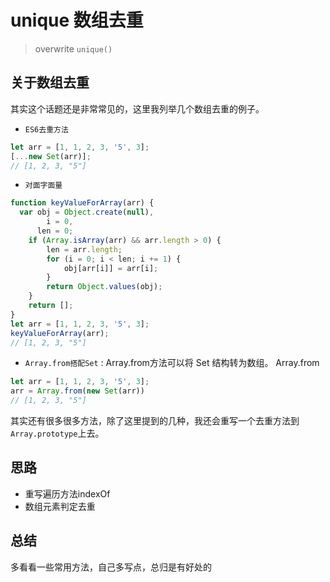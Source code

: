 # unique 数组去重

>overwrite `unique()`

## 关于数组去重

其实这个话题还是非常常见的，这里我列举几个数组去重的例子。
+ `ES6去重方法`

```javascript
let arr = [1, 1, 2, 3, '5', 3];
[...new Set(arr)];
// [1, 2, 3, "5"]
```

+ `对面字面量`
```javascript
function keyValueForArray(arr) {
  var obj = Object.create(null),
        i = 0,
      len = 0;
    if (Array.isArray(arr) && arr.length > 0) {
        len = arr.length;
        for (i = 0; i < len; i += 1) {
            obj[arr[i]] = arr[i];
        }
        return Object.values(obj);
    }
    return [];
}
let arr = [1, 1, 2, 3, '5', 3];
keyValueForArray(arr);
// [1, 2, 3, "5"]
```

+  `Array.from搭配Set` : Array.from方法可以将 Set 结构转为数组。
Array.from

```javascript
let arr = [1, 1, 2, 3, '5', 3];
arr = Array.from(new Set(arr))
// [1, 2, 3, "5"]
```

其实还有很多很多方法，除了这里提到的几种，我还会重写一个去重方法到`Array.prototype`上去。

## 思路

- 重写遍历方法indexOf
- 数组元素判定去重

## 总结

多看看一些常用方法，自己多写点，总归是有好处的
